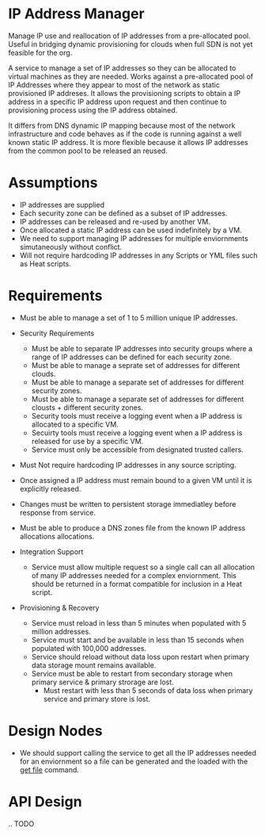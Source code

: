 # IP Address Manager
Manage IP use and reallocation of IP addresses from a pre-allocated pool.   Useful in bridging dynamic provisioning for clouds when full SDN is not yet feasible for the org.

A service to manage a set of IP addresses so they can be allocated to virtual machines as they are needed.  Works against a pre-allocated pool of IP Addresses where they appear to most of the network as static provisioned IP addreses.   It allows the provisioning scripts to obtain a IP address in a specific IP address upon request and then continue to provisioning process using the IP address obtained.  

It differs from DNS dynamic IP mapping because most of the network infrastructure and code behaves as if the code is running against a well known static IP address.    It is more flexible because it allows IP addresses from the common pool to be released an reused.

# Assumptions
* IP addresses are supplied 
* Each security zone can be defined as a subset of IP addresses.
* IP addresses can be released and re-used by another VM.
* Once allocated a static IP address can be used indefinitely by a VM.
* We need to support managing IP addresses for multiple enviornments simutaneously without conflict.
* Will not require hardcoding IP addresses in any Scripts or YML files such as Heat scripts.

# Requirements
* Must be able to manage a set of 1 to 5 million unique IP addresses.

* Security Requirements
  * Must be able to separate IP addresses into security groups where a range of IP addresses can be defined for each security zone.
  * Must be able to manage a seprate set of addresses for different clouds.
  * Must be able to manage a separate set of addresses for different security zones.
  * Must be able to manage a separate set of addresses for different clousts + different security zones.
  * Security tools must receive a logging event when a IP address is allocated to a specific VM.
  * Secuirty tools must receive a logging event when a IP address is released for use by a specific VM.
  * Service must only be accessible from designated trusted callers.

* Must Not require hardcoding IP addresses in any source scripting.
* Once assigned a IP address must remain bound to a given VM until it is explicitly released.
* Changes must be written to persistent storage immediatley before response from service.
* Must be able to produce a DNS zones file from the known IP address allocations allocations. 


* Integration Support
  * Service must allow multiple request so a single call can all allocation of many IP addresses needed for a complex enviornment.  This should be returned in a format compatible for inclusion in a Heat script.


* Provisioning & Recovery
  * Service must reload in less than 5 minutes when populated with 5 million addresses.
  * Service must start and be available in less than 15 seconds when populated with 100,000 addresses.
  * Service should reload without data loss upon restart when primary data storage mount remains available. 
  * Service must be able to restart from secondary storage when primary service & primary strorage are lost.
     * Must restart with less than 5 seconds of data loss when primary service and primary store is lost.


# Design Nodes
* We should support calling the service to get all the IP addresses needed for an enviornment so a file can be generated and the loaded with the [get file](https://docs.openstack.org/heat/latest/template_guide/software_deployment.html) command.


# API Design
.. TODO





